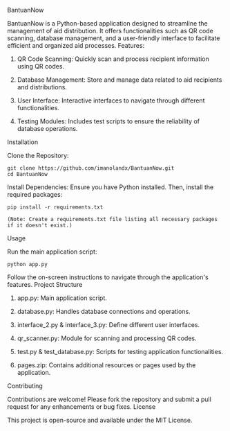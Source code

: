 BantuanNow

BantuanNow is a Python-based application designed to streamline the management of aid distribution. It offers functionalities such as QR code scanning, database management, and a user-friendly interface to facilitate efficient and organized aid processes.
Features:

1. QR Code Scanning: Quickly scan and process recipient information using QR codes.

2. Database Management: Store and manage data related to aid recipients and distributions.

3. User Interface: Interactive interfaces to navigate through different functionalities.

4. Testing Modules: Includes test scripts to ensure the reliability of database operations.

Installation

Clone the Repository:

    git clone https://github.com/imanolandx/BantuanNow.git
    cd BantuanNow

Install Dependencies:
Ensure you have Python installed. Then, install the required packages:

    pip install -r requirements.txt

    (Note: Create a requirements.txt file listing all necessary packages if it doesn't exist.)

Usage

Run the main application script:

    python app.py

Follow the on-screen instructions to navigate through the application's features.
Project Structure

1. app.py: Main application script.

2. database.py: Handles database connections and operations.

3. interface_2.py & interface_3.py: Define different user interfaces.

4. qr_scanner.py: Module for scanning and processing QR codes.

5. test.py & test_database.py: Scripts for testing application functionalities.

6. pages.zip: Contains additional resources or pages used by the application.

Contributing

Contributions are welcome! Please fork the repository and submit a pull request for any enhancements or bug fixes.
License

This project is open-source and available under the MIT License.
